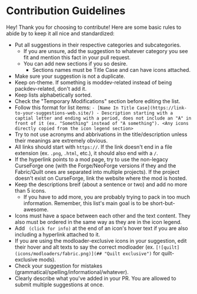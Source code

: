 # Contribution Guidelines

Hey! Thank you for choosing to contribute! Here are some basic rules to abide by to keep it all nice and standardized:

* Put all suggestions in their respective categories and subcategories.
  * If you are unsure, add the suggestion to whatever category you see fit and mention this fact in your pull request.
  * You can add new sections if you so desire.
    * Sections names must be Title Case and can have icons attached.
* Make sure your suggestion is not a duplicate.
* Keep on-theme. If something is moddev-related instead of being packdev-related, don't add it.
* Keep lists alphabetically sorted.
* Check the "Temporary Modifications" section before editing the list.
* Follow this format for list items: `- [Name In Title Case](https://link-to-your-suggestions-web.site/) - Description starting with a captial letter and ending with a period, does not include an "A" in front of it (ex. "Something" instead of "A something"). <Any icons directly copied from the icon legend section>`
* Try to not use acronyms and abbrivations in the title/description unless their meanings are extremely obvious.
* All links should start with `https://`. If the link doesn't end in a file extension (ex. `.png`, `.html`, etc.), it should also end with a `/`.
* If the hyperlink points to a mod page, try to use the non-legacy CurseForge one (with the Forge/NeoForge versions if they and the Fabric/Quilt ones are separated into multiple projects). If the project doesn't exist on CurseForge, link the website where the mod is hosted.
* Keep the descriptions breif (about a sentence or two) and add no more than 5 icons.
  * If you have to add more, you are probably trying to pack in too much information. Remember, this list's main goal is to be short-but-awesome.
* Icons must have a space between each other and the text content. They also must be ordered in the same way as they are in the icon legend.
* Add ` (click for info)` at the end of an icon's hover text if you are also including a hyperlink attached to it.
* If you are using the modloader-exclusive icons in your suggestion, edit their hover and alt texts to say the correct modloader (ex. `[![quilt](icons/modloaders/fabric.png)](## "Quilt exclusive")` for quilt-exclusive mods).
* Check your suggestion for mistakes (grammatical/spelling/informational/whatever).
* Clearly describe what you've added in your PR. You are allowed to submit multiple suggestions at once.

